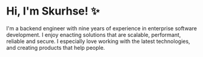 # Hi, I'm Skurhse! ✨

I'm a backend engineer with nine years of experience in enterprise software development. I enjoy enacting solutions that are scalable, performant, reliable and secure. I especially love working with the latest technologies, and creating products that help people.
